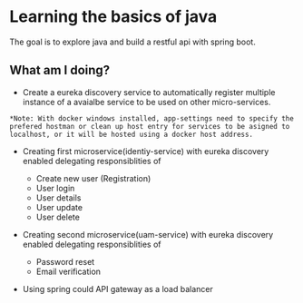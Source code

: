 # Learning the basics of java

The goal is to explore java and build a restful api with spring boot.

## What am I doing?

 - Create a eureka discovery service to automatically register multiple instance of a avaialbe service to be used on other micro-services.

 `*Note: With docker windows installed, app-settings need to specify the prefered hostman or clean up host entry for services to be asigned to localhost, or it will be hosted using a docker host address.`

 - Creating first microservice(identiy-service) with eureka discovery enabled delegating responsiblities of
   
    - Create new user (Registration)
    - User login
    - User details
    - User update
    - User delete
 
- Creating second microservice(uam-service) with eureka discovery enabled delegating responsiblities of

   - Password reset
   - Email verification

- Using spring could API gateway as a load balancer